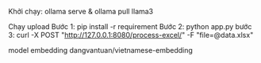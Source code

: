 Khởi chạy: ollama serve & ollama pull llama3 

Chạy upload 
Bước 1: pip install -r requirement
Bước 2: python app.py
bước 3: curl -X POST "http://127.0.0.1:8080/process-excel/" -F "file=@data.xlsx"

model embedding dangvantuan/vietnamese-embedding